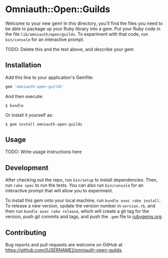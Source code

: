 # Omniauth::Open::Guilds

Welcome to your new gem! In this directory, you'll find the files you need to be able to package up your Ruby library into a gem. Put your Ruby code in the file `lib/omniauth/open/guilds`. To experiment with that code, run `bin/console` for an interactive prompt.

TODO: Delete this and the text above, and describe your gem

## Installation

Add this line to your application's Gemfile:

```ruby
gem 'omniauth-open-guilds'
```

And then execute:

    $ bundle

Or install it yourself as:

    $ gem install omniauth-open-guilds

## Usage

TODO: Write usage instructions here

## Development

After checking out the repo, run `bin/setup` to install dependencies. Then, run `rake spec` to run the tests. You can also run `bin/console` for an interactive prompt that will allow you to experiment.

To install this gem onto your local machine, run `bundle exec rake install`. To release a new version, update the version number in `version.rb`, and then run `bundle exec rake release`, which will create a git tag for the version, push git commits and tags, and push the `.gem` file to [rubygems.org](https://rubygems.org).

## Contributing

Bug reports and pull requests are welcome on GitHub at https://github.com/[USERNAME]/omniauth-open-guilds.
